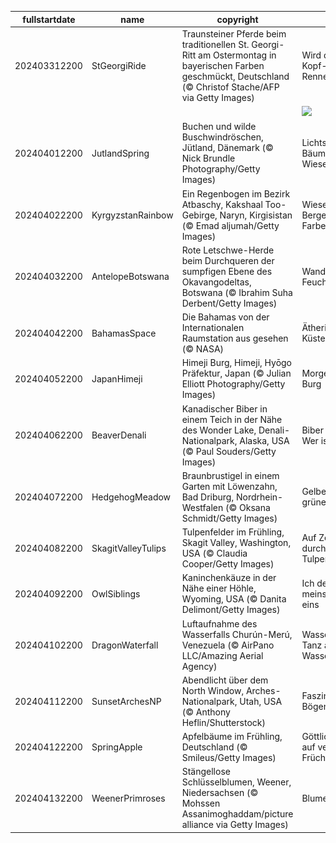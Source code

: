 |fullstartdate|name|copyright|title|image|
|--|--|--|--|--|
202403312200|StGeorgiRide|Traunsteiner Pferde beim traditionellen St. Georgi-Ritt am Ostermontag in bayerischen Farben geschmückt, Deutschland (© Christof Stache/AFP via Getty Images)|Wird das ein Kopf-an-Kopf-Rennen?|![](/de-DE/2024/04/202403312200StGeorgiRide.jpg)|
||||![](/de-DE/2024/04/.jpg)|
202404012200|JutlandSpring|Buchen und wilde Buschwindröschen, Jütland, Dänemark (© Nick Brundle Photography/Getty Images)|Lichtstrahl über Bäume und Wiesen|![](/de-DE/2024/04/202404012200JutlandSpring.jpg)|
202404022200|KyrgyzstanRainbow|Ein Regenbogen im Bezirk Atbaschy, Kakshaal Too-Gebirge, Naryn, Kirgisistan (© Emad aljumah/Getty Images)|Wiesentraum, Berge im Farbenschaum|![](/de-DE/2024/04/202404022200KyrgyzstanRainbow.jpg)|
202404032200|AntelopeBotswana|Rote Letschwe-Herde beim Durchqueren der sumpfigen Ebene des Okavangodeltas, Botswana (© Ibrahim Suha Derbent/Getty Images)|Wanderer der Feuchtgebiete|![](/de-DE/2024/04/202404032200AntelopeBotswana.jpg)|
202404042200|BahamasSpace|Die Bahamas von der Internationalen Raumstation aus gesehen (© NASA)|Ätherische Küstenperspektive|![](/de-DE/2024/04/202404042200BahamasSpace.jpg)|
202404052200|JapanHimeji|Himeji Burg, Himeji, Hyōgo Präfektur, Japan (© Julian Elliott Photography/Getty Images)|Morgenländische Burg|![](/de-DE/2024/04/202404052200JapanHimeji.jpg)|
202404062200|BeaverDenali|Kanadischer Biber in einem Teich in der Nähe des Wonder Lake, Denali-Nationalpark, Alaska, USA (© Paul Souders/Getty Images)|Biber vs. Bieber: Wer ist putziger?|![](/de-DE/2024/04/202404062200BeaverDenali.jpg)|
202404072200|HedgehogMeadow|Braunbrustigel in einem Garten mit Löwenzahn, Bad Driburg, Nordrhein-Westfalen (© Oksana Schmidt/Getty Images)|Gelbe Träume auf grüner Flur|![](/de-DE/2024/04/202404072200HedgehogMeadow.jpg)|
202404082200|SkagitValleyTulips|Tulpenfelder im Frühling, Skagit Valley, Washington, USA (© Claudia Cooper/Getty Images)|Auf Zehenspitzen durch Tulpenfelder|![](/de-DE/2024/04/202404082200SkagitValleyTulips.jpg)|
202404092200|OwlSiblings|Kaninchenkäuze in der Nähe einer Höhle, Wyoming, USA (© Danita Delimont/Getty Images)|Ich deins, du meins, zusammen eins|![](/de-DE/2024/04/202404092200OwlSiblings.jpg)|
202404102200|DragonWaterfall|Luftaufnahme des Wasserfalls Churún-Merú, Venezuela (© AirPano LLC/Amazing Aerial Agency)|Wasserwalzer: Tanz am Wasserfall|![](/de-DE/2024/04/202404102200DragonWaterfall.jpg)|
202404112200|SunsetArchesNP|Abendlicht über dem North Window, Arches-Nationalpark, Utah, USA (© Anthony Heflin/Shutterstock)|Faszinierende Bögen|![](/de-DE/2024/04/202404112200SunsetArchesNP.jpg)|
202404122200|SpringApple|Apfelbäume im Frühling, Deutschland (© Smileus/Getty Images)|Göttliches Licht auf verbotene Früchte?|![](/de-DE/2024/04/202404122200SpringApple.jpg)|
202404132200|WeenerPrimroses|Stängellose Schlüsselblumen, Weener, Niedersachsen (© Mohssen Assanimoghaddam/picture alliance via Getty Images)|Blumenteppich|![](/de-DE/2024/04/202404132200WeenerPrimroses.jpg)|
